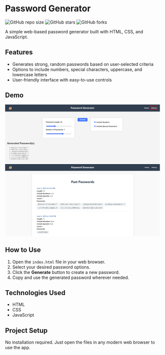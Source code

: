 # Password Generator

![GitHub repo size](https://img.shields.io/github/repo-size/thomas2479/password-generator)
![GitHub stars](https://img.shields.io/github/stars/thomas2479/password-generator?style=social)
![GitHub forks](https://img.shields.io/github/forks/thomas2479/password-generator?style=social)

A simple web-based password generator built with HTML, CSS, and JavaScript.

## Features

- Generates strong, random passwords based on user-selected criteria
- Options to include numbers, special characters, uppercase, and lowercase letters
- User-friendly interface with easy-to-use controls

## Demo

![Password Generator Screenshot](Screenshots/Demo1)
![Password History Screenshot](Screenshots/Demo2)
## How to Use

1. Open the `index.html` file in your web browser.
2. Select your desired password options.
3. Click the **Generate** button to create a new password.
4. Copy and use the generated password wherever needed.

## Technologies Used

- HTML
- CSS
- JavaScript

## Project Setup

No installation required. Just open the files in any modern web browser to use the app.
